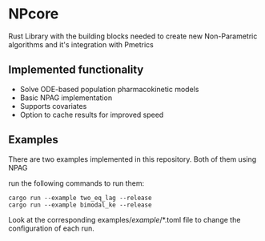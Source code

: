 # NPcore
Rust Library with the building blocks needed to create new Non-Parametric algorithms and it's integration with Pmetrics

## Implemented functionality

* Solve ODE-based population pharmacokinetic models
* Basic NPAG implementation
* Supports covariates
* Option to cache results for improved speed


## Examples

There are two examples implemented in this repository. Both of them using NPAG

run the following commands to run them:

```
cargo run --example two_eq_lag --release
cargo run --example bimodal_ke --release
```



Look at the corresponding examples/_example_/*.toml file to change the configuration of each run.
